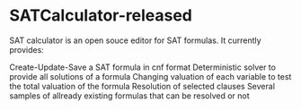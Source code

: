 # SATCalculator-released
SAT calculator is an open souce editor for SAT formulas. It currently provides:

Create-Update-Save a SAT formula in cnf format
Deterministic solver to provide all solutions of a formula
Changing valuation of each variable to test the total valuation of the formula
Resolution of selected clauses
Several samples of allready existing formulas that can be resolved or not
